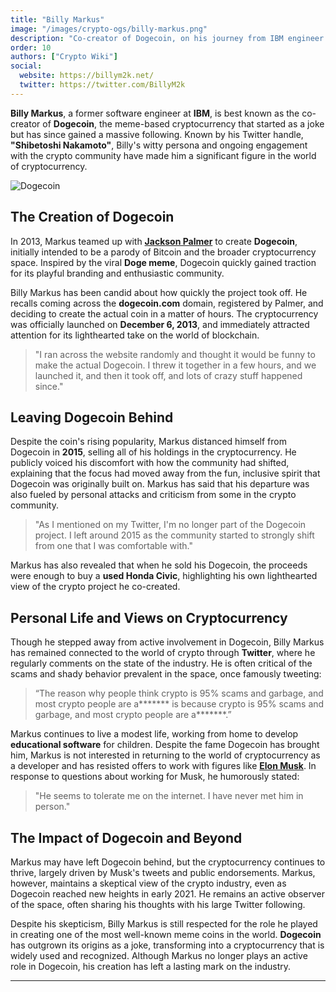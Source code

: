 ```yaml
---
title: "Billy Markus"
image: "/images/crypto-ogs/billy-markus.png"
description: "Co-creator of Dogecoin, on his journey from IBM engineer to founding one of the most well-known meme coins."
order: 10
authors: ["Crypto Wiki"]
social:
  website: https://billym2k.net/
  twitter: https://twitter.com/BillyM2k
---
```


**Billy Markus**, a former software engineer at **IBM**, is best known as the co-creator of **Dogecoin**, the meme-based cryptocurrency that started as a joke but has since gained a massive following. Known by his Twitter handle, **"Shibetoshi Nakamoto"**, Billy's witty persona and ongoing engagement with the crypto community have made him a significant figure in the world of cryptocurrency.

![Dogecoin](/images/posts/dogecoin.jpg)

## The Creation of Dogecoin

In 2013, Markus teamed up with **[Jackson Palmer](/crypto-ogs/jackson-palmer)** to create **Dogecoin**, initially intended to be a parody of Bitcoin and the broader cryptocurrency space. Inspired by the viral **Doge meme**, Dogecoin quickly gained traction for its playful branding and enthusiastic community.

Billy Markus has been candid about how quickly the project took off. He recalls coming across the **dogecoin.com** domain, registered by Palmer, and deciding to create the actual coin in a matter of hours. The cryptocurrency was officially launched on **December 6, 2013**, and immediately attracted attention for its lighthearted take on the world of blockchain.

> "I ran across the website randomly and thought it would be funny to make the actual Dogecoin. I threw it together in a few hours, and we launched it, and then it took off, and lots of crazy stuff happened since."

## Leaving Dogecoin Behind

Despite the coin's rising popularity, Markus distanced himself from Dogecoin in **2015**, selling all of his holdings in the cryptocurrency. He publicly voiced his discomfort with how the community had shifted, explaining that the focus had moved away from the fun, inclusive spirit that Dogecoin was originally built on. Markus has said that his departure was also fueled by personal attacks and criticism from some in the crypto community.

> "As I mentioned on my Twitter, I'm no longer part of the Dogecoin project. I left around 2015 as the community started to strongly shift from one that I was comfortable with."

Markus has also revealed that when he sold his Dogecoin, the proceeds were enough to buy a **used Honda Civic**, highlighting his own lighthearted view of the crypto project he co-created.

## Personal Life and Views on Cryptocurrency

Though he stepped away from active involvement in Dogecoin, Billy Markus has remained connected to the world of crypto through **Twitter**, where he regularly comments on the state of the industry. He is often critical of the scams and shady behavior prevalent in the space, once famously tweeting:

> “The reason why people think crypto is 95% scams and garbage, and most crypto people are a**\*\*\*** is because crypto is 95% scams and garbage, and most crypto people are a**\*\*\***.”

Markus continues to live a modest life, working from home to develop **educational software** for children. Despite the fame Dogecoin has brought him, Markus is not interested in returning to the world of cryptocurrency as a developer and has resisted offers to work with figures like **[Elon Musk](/crypto-ogs/elon-musk)**. In response to questions about working for Musk, he humorously stated:

> "He seems to tolerate me on the internet. I have never met him in person."

## The Impact of Dogecoin and Beyond

Markus may have left Dogecoin behind, but the cryptocurrency continues to thrive, largely driven by Musk's tweets and public endorsements. Markus, however, maintains a skeptical view of the crypto industry, even as Dogecoin reached new heights in early 2021. He remains an active observer of the space, often sharing his thoughts with his large Twitter following.

Despite his skepticism, Billy Markus is still respected for the role he played in creating one of the most well-known meme coins in the world. **Dogecoin** has outgrown its origins as a joke, transforming into a cryptocurrency that is widely used and recognized. Although Markus no longer plays an active role in Dogecoin, his creation has left a lasting mark on the industry.

---
